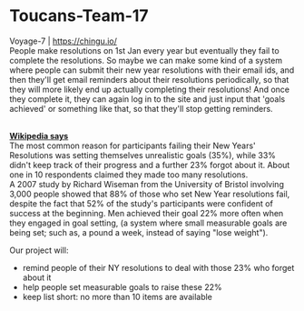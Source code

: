 # Toucans-Team-17
Voyage-7 | https://chingu.io/
<br>
People make resolutions on 1st Jan every year but eventually they fail to complete the resolutions. So maybe we can make some kind of a system where people can submit their new year resolutions with their email ids, and then they'll get email reminders about their resolutions periodically, so that they will more likely end up actually completing their resolutions! And once they complete it, they can again log in to the site and just input that 'goals achieved' or something like that, so that they'll stop getting reminders. 
<br>
<br>
<p>
  <b><a href="https://en.wikipedia.org/wiki/New_Year%27s_resolution">Wikipedia says</a></b>
<br>
The most common reason for participants failing their New Years' Resolutions was setting themselves unrealistic goals (35%), while 33% didn't keep track of their progress and a further 23% forgot about it. About one in 10 respondents claimed they made too many resolutions.
<br>
A 2007 study by Richard Wiseman from the University of Bristol involving 3,000 people showed that 88% of those who set New Year resolutions fail, despite the fact that 52% of the study's participants were confident of success at the beginning. Men achieved their goal 22% more often when they engaged in goal setting, (a system where small measurable goals are being set; such as, a pound a week, instead of saying "lose weight").</p>
<p>
Our project will:
<br>
  <ul>
    <li>remind people of their NY resolutions to deal with those 23% who forget about it</li>
    <li>help people set measurable goals to raise these 22%</li>
    <li>keep list short: no more than 10 items are available</li>
  </ul>
